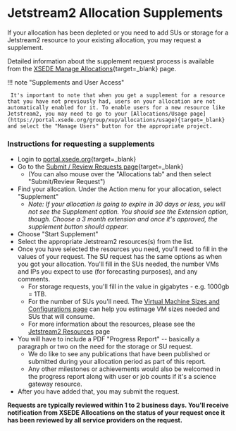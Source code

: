 # Jetstream2 Allocation Supplements

If your allocation has been depleted or you need to add SUs or storage for a Jetstream2 resource to your existing allocation, you may request a supplement.

Detailed information about the supplement request process is available from the [XSEDE Manage Allocations](https://portal.xsede.org/allocations/managing#managealloc-supplements){target=_blank} page.

!!! note "Supplements and User Access"

     It's important to note that when you get a supplement for a resource that you have not previously had, users on your allocation are not automatically enabled for it. To enable users for a new resource like Jetstream2, you may need to go to your [Allocations/Usage page](https://portal.xsede.org/group/xup/allocations/usage){target=_blank} and select the "Manage Users" button for the appropriate project.

### Instructions for requesting a supplements

* Login to [portal.xsede.org](https://portal.xsede.org){target=_blank}
* Go to the [Submit / Review Requests page](https://portal.xsede.org/group/xup/submit-request#/){target=_blank}
    * (You can also mouse over the "Allocations tab" and then select "Submit/Review Request")
* Find your allocation. Under the Action menu for your allocation, select "Supplement"
    * *Note: If your allocation is going to expire in 30 days or less, you will not see the Supplement option. You should see the Extension option, though. Choose a 3 month extension and once it's approved, the supplement button should appear.*
* Choose "Start Supplement"
* Select the appropriate Jetstream2 resources(s) from the list.
* Once you have selected the resources you need, you'll need to fill in the values of your request. The SU request has the same options as when you got your allocation. You'll fill in the SUs needed, the number VMs and IPs you expect to use (for forecasting purposes), and any comments.
    * For storage requests, you'll fill in the value in gigabytes - e.g. 1000gb = 1TB.
    * For the number of SUs you'll need. The [Virtual Machine Sizes and Configurations page](../general/vmsizes.md) can help you estimage VM sizes needed and SUs that will consume.
    * For more information about the resources, please see the [Jetstream2 Resources](../general/resources.md) page
* You will have to include a PDF "Progress Report" -- basically a paragraph or two on the need for the storage or SU request.
    * We do like to see any publications that have been published or submitted during your allocation period as part of this report.
    * Any other milestones or achievements would also be welcomed in the progress report along with user or job counts if it's a science gateway resource.
* After you have added that, you may submit the request.

**Requests are typically reviewed within 1 to 2 business days. You'll receive notification from XSEDE Allocations on the status of your request once it has been reviewed by all service providers on the request.**
